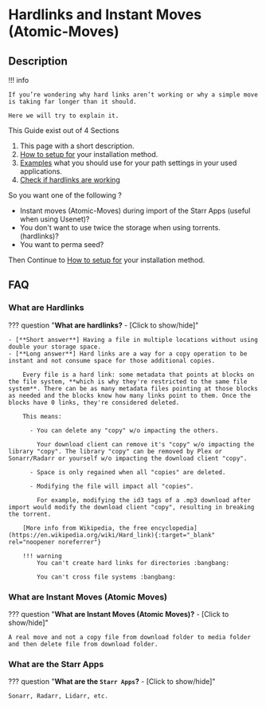 # Hardlinks and Instant Moves (Atomic-Moves)

## Description

!!! info

    If you’re wondering why hard links aren’t working or why a simple move is taking far longer than it should.

    Here we will try to explain it.

This Guide exist out of 4 Sections

1. This page with a short description.
1. [How to setup for](/Hardlinks/How-to-setup-for/) your installation method.
1. [Examples](/Hardlinks/Examples/) what you should use for your path settings in your used applications.
1. [Check if hardlinks are working](/Hardlinks/Check-if-hardlinks-are-working/)

So you want one of the following ?

- Instant moves (Atomic-Moves) during import of the Starr Apps (useful when using Usenet)?
- You don't want to use twice the storage when using torrents. (hardlinks)?
- You want to perma seed?

Then Continue to [How to setup for](/Hardlinks/How-to-setup-for/) your installation method.

## FAQ

### What are Hardlinks

??? question "**What are hardlinks?** - [Click to show/hide]"

    - [**Short answer**] Having a file in multiple locations without using double your storage space.
    - [**Long answer**] Hard links are a way for a copy operation to be instant and not consume space for those additional copies.

        Every file is a hard link: some metadata that points at blocks on the file system, **which is why they're restricted to the same file system**. There can be as many metadata files pointing at those blocks as needed and the blocks know how many links point to them. Once the blocks have 0 links, they're considered deleted.

        This means:

          - You can delete any "copy" w/o impacting the others.

            Your download client can remove it's "copy" w/o impacting the library "copy". The library "copy" can be removed by Plex or Sonarr/Radarr or yourself w/o impacting the download client "copy".

          - Space is only regained when all "copies" are deleted.

          - Modifying the file will impact all "copies".

            For example, modifying the id3 tags of a .mp3 download after import would modify the download client "copy", resulting in breaking the torrent.

        [More info from Wikipedia, the free encyclopedia](https://en.wikipedia.org/wiki/Hard_link){:target="_blank" rel="noopener noreferrer"}

        !!! warning
            You can't create hard links for directories :bangbang:

            You can't cross file systems :bangbang:

### What are Instant Moves (Atomic Moves)

??? question "**What are Instant Moves (Atomic Moves)?** - [Click to show/hide]"

    A real move and not a copy file from download folder to media folder and then delete file from download folder.

### What are the Starr Apps

??? question "**What are the `Starr Apps`?** - [Click to show/hide]"

    Sonarr, Radarr, Lidarr, etc.
